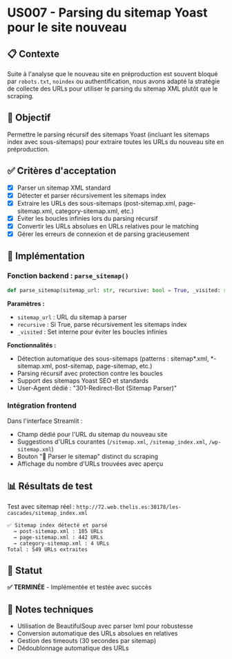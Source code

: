 # US007 - Parsing du sitemap Yoast pour le site nouveau

## 📋 Contexte
Suite à l'analyse que le nouveau site en préproduction est souvent bloqué par `robots.txt`, `noindex` ou authentification, nous avons adapté la stratégie de collecte des URLs pour utiliser le parsing du sitemap XML plutôt que le scraping.

## 🎯 Objectif
Permettre le parsing récursif des sitemaps Yoast (incluant les sitemaps index avec sous-sitemaps) pour extraire toutes les URLs du nouveau site en préproduction.

## ✅ Critères d'acceptation

- [x] Parser un sitemap XML standard
- [x] Détecter et parser récursivement les sitemaps index
- [x] Extraire les URLs des sous-sitemaps (post-sitemap.xml, page-sitemap.xml, category-sitemap.xml, etc.)
- [x] Éviter les boucles infinies lors du parsing récursif
- [x] Convertir les URLs absolues en URLs relatives pour le matching
- [x] Gérer les erreurs de connexion et de parsing gracieusement

## 🔧 Implémentation

### Fonction backend : `parse_sitemap()`

```python
def parse_sitemap(sitemap_url: str, recursive: bool = True, _visited: set = None) -> List[str]
```

**Paramètres :**
- `sitemap_url` : URL du sitemap à parser
- `recursive` : Si True, parse récursivement les sitemaps index
- `_visited` : Set interne pour éviter les boucles infinies

**Fonctionnalités :**
- Détection automatique des sous-sitemaps (patterns : sitemap*.xml, *-sitemap.xml, post-sitemap, page-sitemap, etc.)
- Parsing récursif avec protection contre les boucles
- Support des sitemaps Yoast SEO et standards
- User-Agent dédié : "301-Redirect-Bot (Sitemap Parser)"

### Intégration frontend

Dans l'interface Streamlit :
- Champ dédié pour l'URL du sitemap du nouveau site
- Suggestions d'URLs courantes (`/sitemap.xml`, `/sitemap_index.xml`, `/wp-sitemap.xml`)
- Bouton "📄 Parser le sitemap" distinct du scraping
- Affichage du nombre d'URLs trouvées avec aperçu

## 📊 Résultats de test

Test avec sitemap réel : `http://72.web.thelis.es:30178/les-cascades/sitemap_index.xml`

```
✅ Sitemap index détecté et parsé
  → post-sitemap.xml : 105 URLs
  → page-sitemap.xml : 442 URLs  
  → category-sitemap.xml : 4 URLs
Total : 549 URLs extraites
```

## 🚀 Statut
**✅ TERMINÉE** - Implémentée et testée avec succès

## 📝 Notes techniques
- Utilisation de BeautifulSoup avec parser lxml pour robustesse
- Conversion automatique des URLs absolues en relatives
- Gestion des timeouts (30 secondes par sitemap)
- Dédoublonnage automatique des URLs